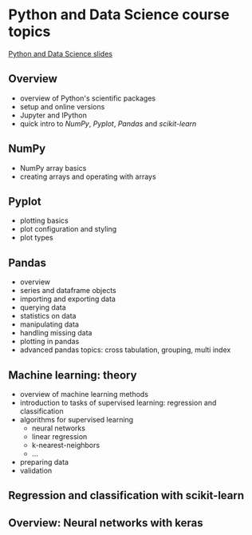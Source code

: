 # Python and Data Science course topics

[Python and Data Science slides](./python-and-data-science-all-en.html)

## Overview

- overview of Python's scientific packages
- setup and online versions
- Jupyter and IPython
- quick intro to _NumPy_, _Pyplot_, _Pandas_ and _scikit-learn_

## NumPy

- NumPy array basics
- creating arrays and operating with arrays

## Pyplot

- plotting basics
- plot configuration and styling
- plot types

## Pandas

- overview
- series and dataframe objects
- importing and exporting data
- querying data
- statistics on data
- manipulating data
- handling missing data
- plotting in pandas
- advanced pandas topics: cross tabulation, grouping, multi index

## Machine learning: theory

- overview of machine learning methods
- introduction to tasks of supervised learning: regression and classification
- algorithms for supervised learning
  - neural networks
  - linear regression
  - k-nearest-neighbors
  - ...
- preparing data
- validation

## Regression and classification with scikit-learn

## Overview: Neural networks with keras
